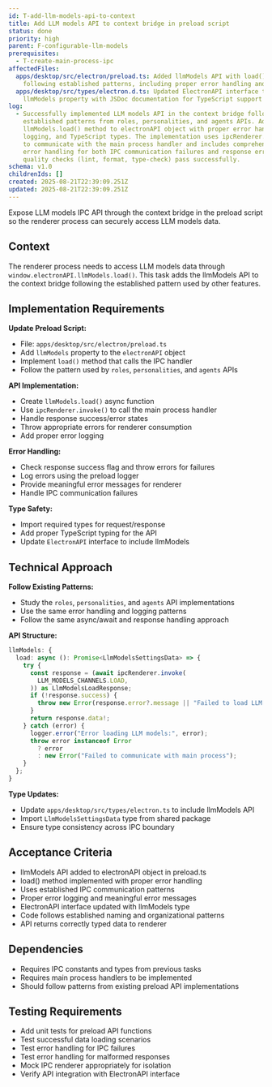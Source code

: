 ```yaml
---
id: T-add-llm-models-api-to-context
title: Add LLM models API to context bridge in preload script
status: done
priority: high
parent: F-configurable-llm-models
prerequisites:
  - T-create-main-process-ipc
affectedFiles:
  apps/desktop/src/electron/preload.ts: Added llmModels API with load() method
    following established patterns, including proper error handling and logging
  apps/desktop/src/types/electron.d.ts: Updated ElectronAPI interface to include
    llmModels property with JSDoc documentation for TypeScript support
log:
  - Successfully implemented LLM models API in the context bridge following
    established patterns from roles, personalities, and agents APIs. Added
    llmModels.load() method to electronAPI object with proper error handling,
    logging, and TypeScript types. The implementation uses ipcRenderer.invoke()
    to communicate with the main process handler and includes comprehensive
    error handling for both IPC communication failures and response errors. All
    quality checks (lint, format, type-check) pass successfully.
schema: v1.0
childrenIds: []
created: 2025-08-21T22:39:09.251Z
updated: 2025-08-21T22:39:09.251Z
---
```


Expose LLM models IPC API through the context bridge in the preload script so the renderer process can securely access LLM models data.

## Context

The renderer process needs to access LLM models data through `window.electronAPI.llmModels.load()`. This task adds the llmModels API to the context bridge following the established pattern used by other features.

## Implementation Requirements

**Update Preload Script:**

- File: `apps/desktop/src/electron/preload.ts`
- Add `llmModels` property to the `electronAPI` object
- Implement `load()` method that calls the IPC handler
- Follow the pattern used by `roles`, `personalities`, and `agents` APIs

**API Implementation:**

- Create `llmModels.load()` async function
- Use `ipcRenderer.invoke()` to call the main process handler
- Handle response success/error states
- Throw appropriate errors for renderer consumption
- Add proper error logging

**Error Handling:**

- Check response success flag and throw errors for failures
- Log errors using the preload logger
- Provide meaningful error messages for renderer
- Handle IPC communication failures

**Type Safety:**

- Import required types for request/response
- Add proper TypeScript typing for the API
- Update `ElectronAPI` interface to include llmModels

## Technical Approach

**Follow Existing Patterns:**

- Study the `roles`, `personalities`, and `agents` API implementations
- Use the same error handling and logging patterns
- Follow the same async/await and response handling approach

**API Structure:**

```typescript
llmModels: {
  load: async (): Promise<LlmModelsSettingsData> => {
    try {
      const response = (await ipcRenderer.invoke(
        LLM_MODELS_CHANNELS.LOAD,
      )) as LlmModelsLoadResponse;
      if (!response.success) {
        throw new Error(response.error?.message || "Failed to load LLM models");
      }
      return response.data!;
    } catch (error) {
      logger.error("Error loading LLM models:", error);
      throw error instanceof Error
        ? error
        : new Error("Failed to communicate with main process");
    }
  };
}
```

**Type Updates:**

- Update `apps/desktop/src/types/electron.ts` to include llmModels API
- Import `LlmModelsSettingsData` type from shared package
- Ensure type consistency across IPC boundary

## Acceptance Criteria

- llmModels API added to electronAPI object in preload.ts
- load() method implemented with proper error handling
- Uses established IPC communication patterns
- Proper error logging and meaningful error messages
- ElectronAPI interface updated with llmModels type
- Code follows established naming and organizational patterns
- API returns correctly typed data to renderer

## Dependencies

- Requires IPC constants and types from previous tasks
- Requires main process handlers to be implemented
- Should follow patterns from existing preload API implementations

## Testing Requirements

- Add unit tests for preload API functions
- Test successful data loading scenarios
- Test error handling for IPC failures
- Test error handling for malformed responses
- Mock IPC renderer appropriately for isolation
- Verify API integration with ElectronAPI interface
